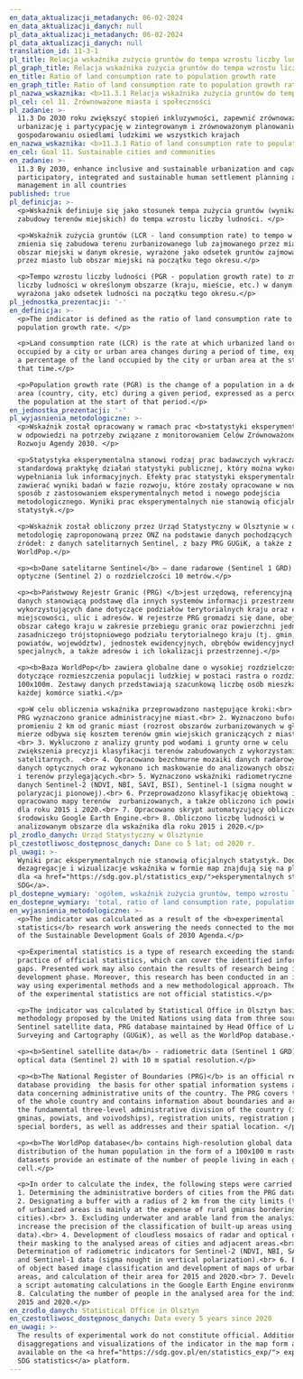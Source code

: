 ```yaml
---
en_data_aktualizacji_metadanych: 06-02-2024
en_data_aktualizacji_danych: null
pl_data_aktualizacji_metadanych: 06-02-2024
pl_data_aktualizacji_danych: null
translation_id: 11-3-1
pl_title: Relacja wskaźnika zużycia gruntów do tempa wzrostu liczby ludności
pl_graph_title: Relacja wskaźnika zużycia gruntów do tempa wzrostu liczby ludności
en_title: Ratio of land consumption rate to population growth rate
en_graph_title: Ratio of land consumption rate to population growth rate
pl_nazwa_wskaznika: <b>11.3.1 Relacja wskaźnika zużycia gruntów do tempa wzrostu liczby ludności</b>
pl_cel: cel 11. Zrównoważone miasta i społeczności
pl_zadanie: >-
  11.3 Do 2030 roku zwiększyć stopień inkluzywności, zapewnić zrównoważoną
  urbanizację i partycypację w zintegrowanym i zrównoważonym planowaniu i
  gospodarowaniu osiedlami ludzkimi we wszystkich krajach
en_nazwa_wskaznika: <b>11.3.1 Ratio of land consumption rate to population growth rate</b>
en_cel: Goal 11. Sustainable cities and communities
en_zadanie: >-
  11.3 By 2030, enhance inclusive and sustainable urbanization and capacity for
  participatory, integrated and sustainable human settlement planning and
  management in all countries
published: true
pl_definicja: >-
  <p>Wskaźnik definiuje się jako stosunek tempa zużycia gruntów (wynikającego z
  zabudowy terenów miejskich) do tempa wzrostu liczby ludności. </p>

  <p>Wskaźnik zużycia gruntów (LCR - land consumption rate) to tempo w jakim
  zmienia się zabudowa terenu zurbanizowanego lub zajmowanego przez miasto lub
  obszar miejski w danym okresie, wyrażone jako odsetek gruntów zajmowanych
  przez miasto lub obszar miejski na początku tego okresu.</p>

  <p>Tempo wzrostu liczby ludności (PGR - population growth rate) to zmiana
  liczby ludności w określonym obszarze (kraju, mieście, etc.) w danym okresie,
  wyrażona jako odsetek ludności na początku tego okresu.</p>
pl_jednostka_prezentacji: '-'
en_definicja: >-
  <p>The indicator is defined as the ratio of land consumption rate to
  population growth rate. </p>

  <p>Land consumption rate (LCR) is the rate at which urbanized land or land
  occupied by a city or urban area changes during a period of time, expressed as
  a percentage of the land occupied by the city or urban area at the start of
  that time.</p>

  <p>Population growth rate (PGR) is the change of a population in a defined
  area (country, city, etc) during a given period, expressed as a percentage of
  the population at the start of that period.</p>
en_jednostka_prezentacji: '-'
pl_wyjasnienia_metodologiczne: >-
  <p>Wskaźnik został opracowany w ramach prac <b>statystyki eksperymentalnej</b>
  w odpowiedzi na potrzeby związane z monitorowaniem Celów Zrównoważonego
  Rozwoju Agendy 2030. </p>

  <p>Statystyka eksperymentalna stanowi rodzaj prac badawczych wykraczający poza
  standardową praktykę działań statystyki publicznej, który można wykorzystać do
  wypełniania luk informacyjnych. Efekty prac statystyki eksperymentalnej mogą
  zawierać wyniki badań w fazie rozwoju, które zostały opracowane w nowatorski
  sposób z zastosowaniem eksperymentalnych metod i nowego podejścia
  metodologicznego. Wyniki prac eksperymentalnych nie stanowią oficjalnych
  statystyk.</p>

  <p>Wskaźnik został obliczony przez Urząd Statystyczny w Olsztynie w oparciu o
  metodologię zaproponowaną przez ONZ na podstawie danych pochodzących z trzech
  źródeł: z danych satelitarnych Sentinel, z bazy PRG GUGiK, a także z bazy
  WorldPop.</p>

  <p><b>Dane satelitarne Sentinel</b> – dane radarowe (Sentinel 1 GRD) i
  optyczne (Sentinel 2) o rozdzielczości 10 metrów.</p>

  <p><b>Państwowy Rejestr Granic (PRG) </b>jest urzędową, referencyjną bazą
  danych stanowiącą podstawę dla innych systemów informacji przestrzennej,
  wykorzystujących dane dotyczące podziałów terytorialnych kraju oraz ewidencji
  miejscowości, ulic i adresów. W rejestrze PRG gromadzi się dane, obejmujące
  obszar całego kraju w zakresie przebiegu granic oraz powierzchni jednostek
  zasadniczego trójstopniowego podziału terytorialnego kraju (tj. gmin,
  powiatów, województw), jednostek ewidencyjnych, obrębów ewidencyjnych, granic
  specjalnych, a także adresów i ich lokalizacji przestrzennej.</p>

  <p><b>Baza WorldPop</b> zawiera globalne dane o wysokiej rozdzielczości
  dotyczące rozmieszczenia populacji ludzkiej w postaci rastra o rozdzielczości
  100x100m. Zestawy danych przedstawiają szacunkową liczbę osób mieszkających w
  każdej komórce siatki.</p>

  <p>W celu obliczenia wskaźnika przeprowadzono następujące kroki:<br> 1. Z bazy
  PRG wyznaczono granice administracyjne miast.<br> 2. Wyznaczono bufor o
  promieniu 2 km od granic miast (rozrost obszarów zurbanizowanych w głównej
  mierze odbywa się kosztem terenów gmin wiejskich graniczących z miastami).
  <br> 3. Wykluczono z analizy grunty pod wodami i grunty orne w celu
  zwiększenia precyzji klasyfikacji terenów zabudowanych z wykorzystaniem danych
  satelitarnych.  <br> 4. Opracowano bezchmurne mozaiki danych radarowych i
  danych optycznych oraz wykonano ich maskowanie do analizowanych obszarów miast
  i terenów przylegających.<br> 5. Wyznaczono wskaźniki radiometryczne dla
  danych Sentinel-2 (NDVI, NBI, SAVI, BSI), Sentinel-1 (sigma nought w
  polaryzacji pionowej).<br> 6. Przeprowadzono klasyfikację obiektową i
  opracowano mapy terenów  zurbanizowanych, a także obliczono ich powierzchnię
  dla roku 2015 i 2020.<br> 7. Opracowano skrypt automatyzujący obliczenia w
  środowisku Google Earth Engine.<br> 8. Obliczono liczbę ludności w
  analizowanym obszarze dla wskaźnika dla roku 2015 i 2020.</p>
pl_zrodlo_danych: Urząd Statystyczny w Olsztynie
pl_czestotliwosc_dostępnosc_danych: Dane co 5 lat; od 2020 r.
pl_uwagi: >-
  Wyniki prac eksperymentalnych nie stanowią oficjalnych statystyk. Dodatkowe
  dezagregacje i wizualizacje wskaźnika w formie map znajdują się na platformie
  dla <a href="https://sdg.gov.pl/statistics_exp/">eksperymentalnych statystyk
  SDG</a>.
pl_dostepne_wymiary: 'ogółem, wskaźnik zużycia gruntów, tempo wzrostu liczby ludności'
en_dostepne_wymiary: 'total, ratio of land consumption rate, population growth rate'
en_wyjasnienia_metodologiczne: >-
  <p>The indicator was calculated as a result of the <b>experimental
  statistics</b> research work answering the needs connected to the monitoring
  of the Sustainable Development Goals of 2030 Agenda.</p>

  <p>Experimental statistics is a type of research exceeding the standard
  practice of official statistics, which can cover the identified information
  gaps. Presented work may also contain the results of research being in the
  development phase. Moreover, this research has been conducted in an innovative
  way using experimental methods and a new methodological approach. The results
  of the experimental statistics are not official statistics.</p>

  <p>The indicator was calculated by Statistical Office in Olsztyn basing on the
  methodology proposed by the United Nations using data from three sources:
  Sentinel satellite data, PRG database maintained by Head Office of Land
  Surveying and Cartography (GUGiK), as well as the WorldPop database.</p>

  <p><b>Sentinel satellite data</b> - radiometric data (Sentinel 1 GRD) and
  optical data (Sentinel 2) with 10 m spatial resolution.</p>

  <p><b>The National Register of Boundaries (PRG)</b> is an official reference
  database providing  the basis for other spatial information systems and using
  data concerning administrative units of the country. The PRG covers the area
  of the whole country and contains information about boundaries and areas of
  the fundamental three-level administrative division of the country (i.e.
  gminas, powiats, and voivodships), registration units, registration precincts,
  special borders, as well as addresses and their spatial location. </p>

  <p><b>The WorldPop database</b> contains high-resolution global data on the
  distribution of the human population in the form of a 100x100 m raster. The
  datasets provide an estimate of the number of people living in each grid
  cell.</p>

  <p>In order to calculate the index, the following steps were carried out:<br>
  1. Determining the administrative borders of cities from the PRG database.<br>
  2. Designating a buffer with a radius of 2 km from the city limits (the growth
  of urbanized areas is mainly at the expense of rural gminas bordering
  cities).<br> 3. Excluding underwater and arable land from the analysis (to
  increase the precision of the classification of built-up areas using satellite
  data).<br> 4. Development of cloudless mosaics of radar and optical data and
  their masking to the analysed areas of cities and adjacent areas.<br> 5.
  Determination of radiometric indicators for Sentinel-2 (NDVI, NBI, SAVI, BSI)
  and Sentinel-1 data (sigma nought in vertical polarization).<br> 6. Execution
  of object based image classification and development of maps of urbanized
  areas, and calculation of their area for 2015 and 2020.<br> 7. Development of
  a script automating calculations in the Google Earth Engine environment.<br>
  8. Calculating the number of people in the analysed area for the indicator for
  2015 and 2020.</p>
en_zrodlo_danych: Statistical Office in Olsztyn
en_czestotliwosc_dostępnosc_danych: Data every 5 years since 2020
en_uwagi: >-
  The results of experimental work do not constitute official. Additional
  disaggregations and visualizations of the indicator in the map form are
  available on the <a href="https://sdg.gov.pl/en/statistics_exp/"> experimental
  SDG statistics</a> platform.
---
```


